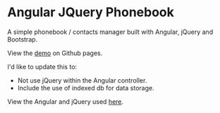Angular JQuery Phonebook
========================

A simple phonebook / contacts manager built with Angular, jQuery and Bootstrap.

View the [demo](https://craigvantonder.github.io/angular-jquery-phonebook/ "See the demo on github pages") on Github pages.

I'd like to update this to:

- Not use jQuery within the Angular controller.
- Include the use of indexed db for data storage.

View the Angular and jQuery used [here](https://craigvantonder.github.io/angular-jquery-phonebook/assets/js/main.js "See the Angular and jQuery used for this").